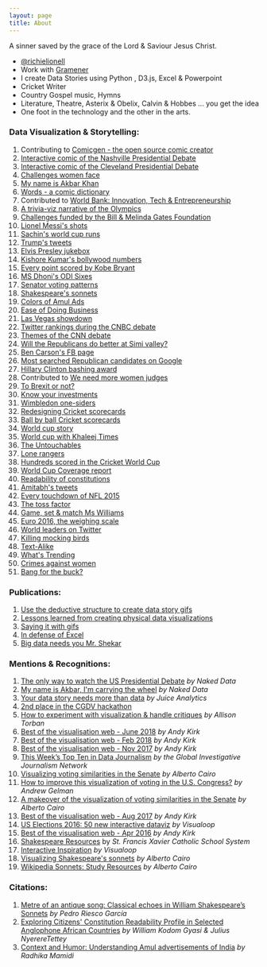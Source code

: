 ```yaml
---
layout: page
title: About
---
```


<p class="message">
  A sinner saved by the grace of the Lord &amp; Saviour Jesus Christ.
</p>

- [@richielionell](https://twitter.com/richielionell)
- Work with [Gramener](https://gramener.com/)
- I create Data Stories using Python , D3.js, Excel &amp; Powerpoint
- Cricket Writer
- Country Gospel music, Hymns
- Literature, Theatre, Asterix &amp; Obelix, Calvin &amp; Hobbes ... you get the idea
- One foot in the technology and the other in the arts.


### Data Visualization & Storytelling:

1.  Contributing to [Comicgen - the open source comic creator](https://gramener.com/comicgen/)
1.  [Interactive comic of the Nashville Presidential Debate](https://gramener.com/presidential/nashville-debate)
1.  [Interactive comic of the Cleveland Presidential Debate](https://gramener.com/presidential/cleveland-debate)
1.  [Challenges women face](https://gramener.com/datacomics/wbl)
1.  [My name is Akbar Khan](https://medium.com/@Gramener/my-name-is-akbar-khan-4b43799240d4)
1.  [Words - a comic dictionary](https://gramener.com/words/)
1.  Contributed to [World Bank: Innovation, Tech & Entrepreneurship](https://tcdata360.worldbank.org/stories/tech-entrepreneurship/)
1.  [A trivia-viz narrative of the Olympics](https://gramener.com/olympics/)
1.  [Challenges funded by the Bill & Melinda Gates Foundation](https://gramener.com/playground/dataportraits/bmg)
1.  [Lionel Messi's shots](https://gramener.com/dataportraits/messi)
1.  [Sachin's world cup runs](https://gramener.com/dataportraits/sachin)
1.  [Trump's tweets](https://gramener.com/trumptweets/)
1.  [Elvis Presley jukebox](https://gramener.com/blog/posts?post=08-16-2017-elvis-presley.md)
1.  [Kishore Kumar's bollywood numbers](https://gramener.com/blog/posts?post=08-04-2017-kishore-kumar.md)
1.  [Every point scored by Kobe Bryant](https://gramener.com/blog/posts?post=08-26-2017-kobe-bryant.md)
1.  [MS Dhoni's ODI Sixes](https://gramener.com/dhoni/)
1.  [Senator voting patterns](https://gramener.com/senate/similarity)
1.  [Shakespeare's sonnets](https://gramener.com/shakespeare/)
1.  [Colors of Amul Ads](https://gramener.com/amul/)
1.  [Ease of Doing Business](https://gramener.com/doingbusiness/)
1.  [Las Vegas showdown](https://gramener.com/miamiherald/)
1.  [Twitter rankings during the CNBC debate](https://gramener.com/blog/posts?post=10-30-2015-cnbc-debate-twitter-reactions.md)
1.  [Themes of the CNN debate](https://gramener.com/blog/posts?post=19-09-2015-cnn-debate-the-numbers.md)
1.  [Will the Republicans do better at Simi valley?](https://gramener.com/blog/posts?post=15-09-2015-gop-debate-ready-for-cnn.md)
1.  [Ben Carson's FB page](https://gramener.com/blog/posts?post=11-12-2015-carsons-facebook-page.md)
1.  [Most searched Republican candidates on Google](https://gramener.com/blog/posts?post=09-25-2015-google-searches-cnn-debate.md)
1.  [Hillary Clinton bashing award](https://gramener.com/blog/posts?post=12-16-2015-hillary-bashing-awards-2015.md)
1.  Contributed to [We need more women judges](https://gramener.com/datacomics/comicsaugmented)
1.  [To Brexit or not?](https://gramener.com/blog/posts?post=06-25-2016-google-search-trends-brexit.md)
1.  [Know your investments](https://gramener.com/blog/posts?post=16-09-2015-know-your-investment.md)
1.  [Wimbledon one-siders](https://gramener.com/blog/posts?post=06-26-2015-wimbledon-one-siders.md)
1.  [Redesigning Cricket scorecards](https://gramener.com/blog/posts?post=01-29-2016-redesigning-cricket-scorecards.md)
1.  [Ball by ball Cricket scorecards](https://gramener.com/wcscorecards/)
1.  [World cup story](https://gramener.com/worldcupstory/)
1.  [World cup with Khaleej Times](https://gramener.com/wc2015/latest)
1.  [The Untouchables](https://gramener.com/wc2015/untouchables)
1.  [Lone rangers](https://gramener.com/wc2015/lonerangers)
1.  [Hundreds scored in the Cricket World Cup](https://gramener.com/worldcuphundreds/)
1.  [World Cup Coverage report](https://gramener.com/ktimescricket/)
1.  [Readability of constitutions](https://gramener.com/readability/)
1.  [Amitabh's tweets](https://gramener.com/amitabh/)
1.  [Every touchdown of NFL 2015](https://gramener.com/nfl/)
1.  [The toss factor](https://twitter.com/richielionell/status/1138298954762805249)
1.  [Game, set & match Ms Williams](https://gramener.com/blog/posts?post=07-06-2015-killing-mocking-birds.md)
1.  [Euro 2016, the weighing scale](https://gramener.com/blog/posts?post=06-17-2016-euro-2016-weighty-matters.md)
1.  [World leaders on Twitter](https://gramener.com/blog/posts?post=06-08-2016-world-leaders-on-twitter.md)
1.  [Killing mocking birds](https://gramener.com/blog/posts?post=07-06-2015-killing-mocking-birds.md)
1.  [Text-Alike](https://gramener.com/textalike/)
1.  [What's Trending](https://gramener.com/whatstrending/)
1.  [Crimes against women](https://gramener.com/mshuddle/demography)
1.  [Bang for the buck?](https://gramener.com/nba/)

### Publications:

1. [Use the deductive structure to create data story gifs](https://blog.gramener.com/create-data-story-gifs/)
1.  [Lessons learned from creating physical data visualizations](https://medium.com/nightingale/lessons-learned-from-creating-physical-data-visualizations-f7dac506f17b)
1.  [Saying it with gifs](https://blog.gramener.com/how-to-create-gifs-as-stories/)
1.  [In defense of Excel](https://blog.gramener.com/open-your-excel-application-and-plead-for-forgiveness/)
1.  [Big data needs you Mr. Shekar](https://gramener.com/blog/posts?post=07-24-2015-big-data-needs-you-mr-shekar.md)

### Mentions & Recognitions:

1.  [The only way to watch the US Presidential Debate](https://nakeddata.org/2020/10/30/the-only-way-to-watch-the-us-presidential-debate/) *by Naked Data*
1.  [My name is Akbar, I'm carrying the wheel](https://nakeddata.org/2019/11/15/my-name-is-akbar-im-carrying-the-wheel/) *by Naked Data*
1.  [Your data story needs more than data](https://www.juiceanalytics.com/writing/your-data-story-needs-to-be-more-than-data) *by Juice Analytics*
1.  [2nd place in the CGDV hackathon](https://www.centerforglobaldata.org/visual?id=273)
1.  [How to experiment with visualization & handle critiques](https://dataviztoday.com/shownotes/36) *by Allison Torban*
1.  [Best of the visualisation web - June 2018](https://www.visualisingdata.com/2018/09/best-of-the-visualisation-web-june-2018/) *by Andy Kirk*
1.  [Best of the visualisation web - Feb 2018](https://www.visualisingdata.com/2018/05/best-visualisation-web-february-2018/) *by Andy Kirk*
1.  [Best of the visualisation web - Nov 2017](https://www.visualisingdata.com/2017/12/best-visualisation-web-november-2017/) *by Andy Kirk*
1.  [This Week’s Top Ten in Data Journalism](https://gijn.org/2017/12/07/this-weeks-top-ten-in-data-journalism-7/) *by the Global Investigative Journalism Network*
1.  [Visualizing voting similarities in the Senate](http://www.thefunctionalart.com/2017/11/visualizing-voting-similarities-in.html) *by Alberto Cairo*
1.  [How to improve this visualization of voting in the U.S. Congress?](https://statmodeling.stat.columbia.edu/2017/11/29/improve-visualization-voting-u-s-congress/) *by Andrew Gelman*
1.  [A makeover of the visualization of voting similarities in the Senate](http://www.thefunctionalart.com/2017/12/a-makeover-of-similarities-in-senate.html) *by Alberto Cairo*
1.  [Best of the visualisation web - Aug 2017](https://www.visualisingdata.com/2017/10/best-visualisation-web-august-2017/) *by Andy Kirk*
1.  [US Elections 2016: 50 new interactive dataviz](http://visualoop.com/blog/97898/us-elections-2016-50-more-interactive-visualizations-to-explore) *by Visualoop*
1.  [Best of the visualisation web - Apr 2016](https://www.visualisingdata.com/2016/06/best-visualisation-web-april-2016/) *by Andy Kirk*
1.  [Shakespeare Resources](https://xaviercatholicschools.learning.powerschool.com/jwalter/honorsenglish10-term3/cms_page/view/24256521) by *St. Francis Xavier Catholic School System*
1.  [Interactive Inspiration](http://visualoop.com/blog/94849/interactive-inspiration-164) *by Visualoop*
1.  [Visualizing Shakespeare's sonnets](http://www.thefunctionalart.com/2016/04/visualizing-shakespeares-sonnets.html) *by Alberto Cairo*
1.  [Wikipedia Sonnets: Study Resources](https://en.wikipedia.org/wiki/Shakespeare%27s_sonnets#Study_resources) *by Alberto Cairo*


### Citations:

1.  [Metre of an antique song: Classical echoes in William Shakespeare’s Sonnets](https://dialnet.unirioja.es/servlet/articulo?codigo=7239985) *by Pedro Riesco García*
1.  [Exploring Citizens' Constitution Readability Profile in Selected Anglophone African Countries](http://journals.covenantuniversity.edu.ng/index.php/cjoc/article/view/1621) *by William Kodom Gyasi & Julius NyerereTettey*
1.  [Context and Humor: Understanding Amul advertisements of India](https://arxiv.org/ftp/arxiv/papers/1804/1804.05398.pdf) *by Radhika Mamidi*